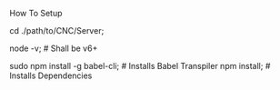 How To Setup

cd ./path/to/CNC/Server;

node -v; # Shall be v6+

sudo npm install -g babel-cli; # Installs Babel Transpiler
npm install;                   # Installs Dependencies